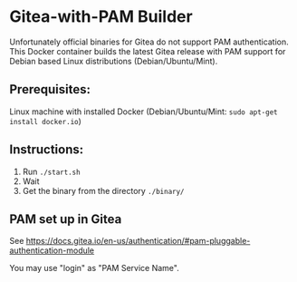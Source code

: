 # Gitea-with-PAM Builder

Unfortunately official binaries for Gitea do not support PAM authentication.\
This Docker container builds the latest Gitea release with PAM support for Debian based Linux distributions (Debian/Ubuntu/Mint).

## Prerequisites:
Linux machine with installed Docker (Debian/Ubuntu/Mint: `sudo apt-get install docker.io`)

## Instructions:
1. Run `./start.sh`
2. Wait
3. Get the binary from the directory `./binary/`

## PAM set up in Gitea
See https://docs.gitea.io/en-us/authentication/#pam-pluggable-authentication-module

You may use "login" as "PAM Service Name".
